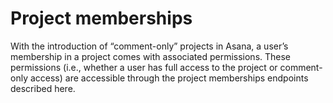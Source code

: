 # Project memberships

With the introduction of “comment-only” projects in Asana, a user’s membership in a project comes with associated permissions. These permissions (i.e., whether a user has full access to the project or comment-only access) are accessible through the project memberships endpoints described here.